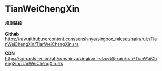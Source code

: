 # TianWeiChengXin

#### 规则链接

**Github**
https://raw.githubusercontent.com/senshinya/singbox_ruleset/main/rule/TianWeiChengXin/TianWeiChengXin.srs

**CDN**
https://cdn.jsdelivr.net/gh/senshinya/singbox_ruleset@main/rule/TianWeiChengXin/TianWeiChengXin.srs